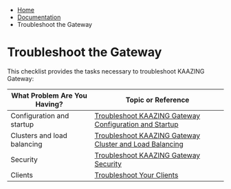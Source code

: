 -   [Home](../../index.md)
-   [Documentation](../index.md)
-   Troubleshoot the Gateway

Troubleshoot the Gateway
================================================================================

This checklist provides the tasks necessary to troubleshoot KAAZING Gateway:

| What Problem Are You Having? | Topic or Reference                                                     |
|------------------------------|------------------------------------------------------------------------|
| Configuration and startup    | [Troubleshoot KAAZING Gateway Configuration and Startup](p_troubleshoot_gateway_configuration.md) |
| Clusters and load balancing  | [Troubleshoot KAAZING Gateway Cluster and Load Balancing](p_troubleshoot_high_availability.md)    |
| Security                     | [Troubleshoot KAAZING Gateway Security](p_troubleshoot_security.md)                |
| Clients                      | [Troubleshoot Your Clients](p_dev_troubleshoot.md)                     |

